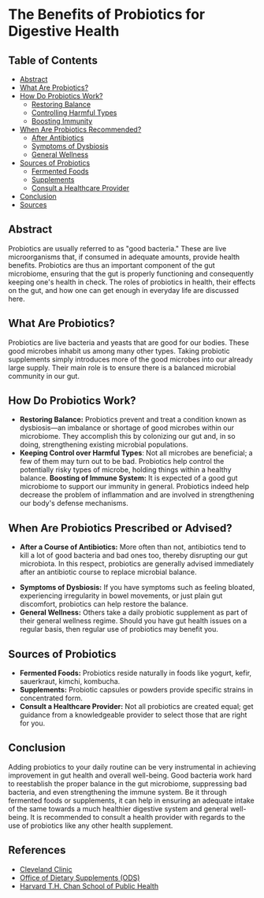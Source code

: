 # The Benefits of Probiotics for Digestive Health

## Table of Contents

- [Abstract](#abstract)
- [What Are Probiotics?](#what-are-probiotics)
- [How Do Probiotics Work?](#how-do-probiotics-work)
  - [Restoring Balance](#restoring-balance)
  - [Controlling Harmful Types](#controlling-harmful-types)
  - [Boosting Immunity](#boosting-immunity)
- [When Are Probiotics Recommended?](#when-are-probiotics-recommended)
  - [After Antibiotics](#after-antibiotics)
  - [Symptoms of Dysbiosis](#symptoms-of-dysbiosis)
  - [General Wellness](#general-wellness)
- [Sources of Probiotics](#sources-of-probiotics)
  - [Fermented Foods](#fermented-foods)
  - [Supplements](#supplements)
  - [Consult a Healthcare Provider](#consult-a-healthcare-provider)
- [Conclusion](#conclusion)
- [Sources](#sources)

## Abstract

Probiotics are usually referred to as "good bacteria." These are live microorganisms that, if consumed in adequate amounts, provide health benefits. Probiotics are thus an important component of the gut microbiome, ensuring that the gut is properly functioning and consequently keeping one's health in check. The roles of probiotics in health, their effects on the gut, and how one can get enough in everyday life are discussed here.

## What Are Probiotics?

Probiotics are live bacteria and yeasts that are good for our bodies. These good microbes inhabit us among many other types. Taking probiotic supplements simply introduces more of the good microbes into our already large supply. Their main role is to ensure there is a balanced microbial community in our gut.

## How Do Probiotics Work?

- **Restoring Balance:** Probiotics prevent and treat a condition known as dysbiosis—an imbalance or shortage of good microbes within our microbiome. They accomplish this by colonizing our gut and, in so doing, strengthening existing microbial populations.
- **Keeping Control over Harmful Types**: Not all microbes are beneficial; a few of them may turn out to be bad. Probiotics help control the potentially risky types of microbe, holding things within a healthy balance.
**Boosting of Immune System:** It is expected of a good gut microbiome to support our immunity in general. Probiotics indeed help decrease the problem of inflammation and are involved in strengthening our body's defense mechanisms.

## When Are Probiotics Prescribed or Advised?

* **After a Course of Antibiotics:** More often than not, antibiotics tend to kill a lot of good bacteria and bad ones too, thereby disrupting our gut microbiota. In this respect, probiotics are generally advised immediately after an antibiotic course to replace microbial balance.
- **Symptoms of Dysbiosis:** If you have symptoms such as feeling bloated, experiencing irregularity in bowel movements, or just plain gut discomfort, probiotics can help restore the balance.
- **General Wellness:** Others take a daily probiotic supplement as part of their general wellness regime. Should you have gut health issues on a regular basis, then regular use of probiotics may benefit you.

## Sources of Probiotics

- **Fermented Foods:** Probiotics reside naturally in foods like yogurt, kefir, sauerkraut, kimchi, kombucha.
- **Supplements:** Probiotic capsules or powders provide specific strains in concentrated form.
- **Consult a Healthcare Provider:** Not all probiotics are created equal; get guidance from a knowledgeable provider to select those that are right for you.

## Conclusion

Adding probiotics to your daily routine can be very instrumental in achieving improvement in gut health and overall well-being. Good bacteria work hard to reestablish the proper balance in the gut microbiome, suppressing bad bacteria, and even strengthening the immune system. Be it through fermented foods or supplements, it can help in ensuring an adequate intake of the same towards a much healthier digestive system and general well-being. It is recommended to consult a health provider with regards to the use of probiotics like any other health supplement.

## References

- [Cleveland Clinic](https://www.clevelandclinic.org)
- [Office of Dietary Supplements (ODS)](https://ods.od.nih.gov)
- [Harvard T.H. Chan School of Public Health](https://www.hsph.harvard.edu/nutritionsource/what-should-you-eat/probiotics/)